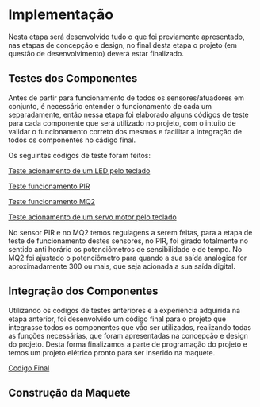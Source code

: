 # Implementação

Nesta etapa será desenvolvido tudo o que foi previamente apresentado, nas etapas de concepção e design, no final desta etapa o projeto (em questão de desenvolvimento) deverá estar finalizado.

## Testes dos Componentes

Antes de partir para funcionamento de todos os sensores/atuadores em conjunto, é necessário entender o funcionamento de cada um separadamente, então nessa etapa foi elaborado alguns códigos de teste para cada componente que será utilizado no projeto, com o intuito de validar o funcionamento correto dos mesmos e facilitar a integração de todos os componentes no cádigo final. 

Os seguintes códigos de teste foram feitos:

[Teste acionamento de um LED pelo teclado](./testes/Teste_LED_com_teclado.ino)

[Teste funcionamento PIR](./testes/Teste_PIR.ino)

[Teste funcionamento MQ2](./testes/Teste_MQ2.ino)

[Teste acionamento de um servo motor pelo teclado](./testes/Teste_Servo_com_teclado.ino)

No sensor PIR e no MQ2 temos regulagens a serem feitas, para a etapa de teste de funcionamento destes sensores, no PIR, foi girado totalmente no sentido anti horário os potenciômetros de sensibilidade e de tempo. No MQ2 foi ajustado o potenciômetro para quando a sua saída analógica for aproximadamente 300 ou mais, que seja acionada a sua saída digital.

## Integração dos Componentes

Utilizando os códigos de testes anteriores e a experiência adquirida na etapa anterior, foi desenvolvido um código final para o projeto que integrasse todos os componentes que vão ser utilizados, realizando todas as funções necessárias, que foram apresentadas na concepção e design do projeto. Desta forma finalizamos a parte de programação do projeto e temos um projeto elétrico pronto para ser inserido na maquete.

[Codigo Final](./testes/Codigo_Final.ino)


## Construção da Maquete
